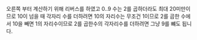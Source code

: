 오른쪽 부터 계산하기 위해 리버스를 하였고
0..9 수는 2를 곱하더라도 최대 20미만이므로 10이 넘을 때 각자리 수를 더하려면
10의 자리수는 무조건 1이므로 2를 곱한 수에서 10을 빼면 1의 자리수이므로
2를 곱한수의 각자리수를 더하려면 그냥 9를 뺴도 됩니다.
